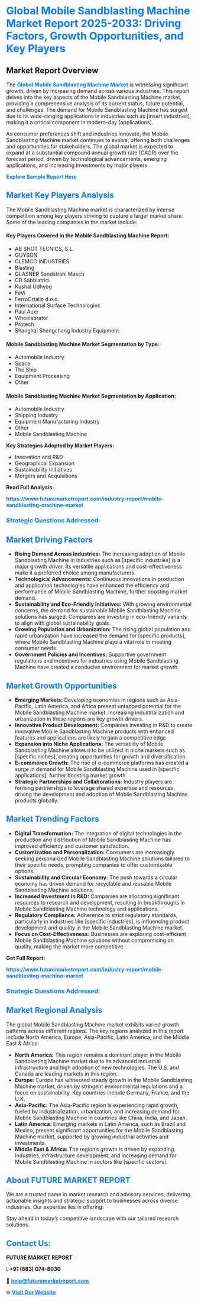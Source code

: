 <h1 style="color: #007BFF;">Global Mobile Sandblasting Machine Market Report 2025-2033: Driving Factors, Growth Opportunities, and Key Players</h1>

<section id="overview">
<h2>Market Report Overview</h2>
<p>The <a href="https://www.futuremarketreport.com/industry-report/mobile-sandblasting-machine-market" style="color: #007BFF; text-decoration: none;"><strong>Global Mobile Sandblasting Machine Market</strong></a> is witnessing significant growth, driven by increasing demand across various industries. This report delves into the key aspects of the Mobile Sandblasting Machine market, providing a comprehensive analysis of its current status, future potential, and challenges. The demand for Mobile Sandblasting Machine has surged due to its wide-ranging applications in industries such as [insert industries], making it a critical component in modern-day [applications].</p>
<p>As consumer preferences shift and industries innovate, the Mobile Sandblasting Machine market continues to evolve, offering both challenges and opportunities for stakeholders. The global market is expected to expand at a substantial compound annual growth rate (CAGR) over the forecast period, driven by technological advancements, emerging applications, and increasing investments by major players.</p>
</section>

<section id="overview">
<p><a href="https://www.futuremarketreport.com/request-sample/reportId=128323" style="color: #007BFF; text-decoration: none;"><strong>Explore Sample Report Here</strong></a></p>
</section>

<section id="key-players">
<h2 style="color: #007BFF;">Market Key Players Analysis</h2>
<p>The Mobile Sandblasting Machine market is characterized by intense competition among key players striving to capture a larger market share. Some of the leading companies in the market include:</p>
<h4>Key Players Covered in the Mobile Sandblasting Machine Report:</h4>
<ul><li>AB SHOT TECNICS, S.L.</li><li>GUYSON</li><li>CLEMCO INDUSTRIES</li><li>Blasting</li><li>GLASNER Sandstrahl Masch</li><li>CB Sabbiatrici</li><li>Kushal Udhyog</li><li>FeVi</li><li>FerroCrtalic d.o.o.</li><li>International Surface Technologies</li><li>Paul Auer</li><li>Wheelabrator</li><li>Protech</li><li>Shanghai Shengchang Industry Equipment</li></ul>
<h4>Mobile Sandblasting Machine Market Segmentation by Type:</h4>
<ul><li>Automobile Industry</li><li>Space</li><li>The Ship</li><li>Equipment Processing</li><li>Other</li></ul>

<h4>Mobile Sandblasting Machine Market Segmentation by Application:</h4>
<ul><li>Automobile Industry</li><li>Shipping Industry</li><li>Equipment Manufacturing Industry</li><li>Other</li><li>Mobile Sandblasting Machine</li></ul>
<p><strong>Key Strategies Adopted by Market Players:</strong></p>
<ul>
<li>Innovation and R&D</li>
<li>Geographical Expansion</li>
<li>Sustainability Initiatives</li>
<li>Mergers and Acquisitions</li>
</ul>
</section>

<section>
<p><strong>Read Full Analysis: </strong></p><a href="https://www.futuremarketreport.com/industry-report/mobile-sandblasting-machine-market" style="color: #007BFF; text-decoration: none;"><strong>https://www.futuremarketreport.com/industry-report/mobile-sandblasting-machine-market</strong></a>
<h3 style="color: #007BFF;">Strategic Questions Addressed:</h3>
</section>

<section id="driving-factors">
<h2 style="color: #007BFF;">Market Driving Factors</h2>
<ul>
<li><strong>Rising Demand Across Industries:</strong> The increasing adoption of Mobile Sandblasting Machine in industries such as [specific industries] is a major growth driver. Its versatile applications and cost-effectiveness make it a preferred choice among manufacturers.</li>
<li><strong>Technological Advancements:</strong> Continuous innovations in production and application technologies have enhanced the efficiency and performance of Mobile Sandblasting Machine, further boosting market demand.</li>
<li><strong>Sustainability and Eco-Friendly Initiatives:</strong> With growing environmental concerns, the demand for sustainable Mobile Sandblasting Machine solutions has surged. Companies are investing in eco-friendly variants to align with global sustainability goals.</li>
<li><strong>Growing Population and Urbanization:</strong> The rising global population and rapid urbanization have increased the demand for [specific products], where Mobile Sandblasting Machine plays a vital role in meeting consumer needs.</li>
<li><strong>Government Policies and Incentives:</strong> Supportive government regulations and incentives for industries using Mobile Sandblasting Machine have created a conducive environment for market growth.</li>
</ul>
</section>

<section id="growth-opportunities">
<h2 style="color: #007BFF;">Market Growth Opportunities</h2>
<ul>
<li><strong>Emerging Markets:</strong> Developing economies in regions such as Asia-Pacific, Latin America, and Africa present untapped potential for the Mobile Sandblasting Machine market. Increasing industrialization and urbanization in these regions are key growth drivers.</li>
<li><strong>Innovative Product Development:</strong> Companies investing in R&D to create innovative Mobile Sandblasting Machine products with enhanced features and applications are likely to gain a competitive edge.</li>
<li><strong>Expansion into Niche Applications:</strong> The versatility of Mobile Sandblasting Machine allows it to be utilized in niche markets such as [specific niches], creating opportunities for growth and diversification.</li>
<li><strong>E-commerce Growth:</strong> The rise of e-commerce platforms has created a surge in demand for Mobile Sandblasting Machine used in [specific applications], further boosting market growth.</li>
<li><strong>Strategic Partnerships and Collaborations:</strong> Industry players are forming partnerships to leverage shared expertise and resources, driving the development and adoption of Mobile Sandblasting Machine products globally.</li>
</ul>
</section>

<section id="trending-factors">
<h2 style="color: #007BFF;">Market Trending Factors</h2>
<ul>
<li><strong>Digital Transformation:</strong> The integration of digital technologies in the production and distribution of Mobile Sandblasting Machine has improved efficiency and customer satisfaction.</li>
<li><strong>Customization and Personalization:</strong> Consumers are increasingly seeking personalized Mobile Sandblasting Machine solutions tailored to their specific needs, prompting companies to offer customizable options.</li>
<li><strong>Sustainability and Circular Economy:</strong> The push towards a circular economy has driven demand for recyclable and reusable Mobile Sandblasting Machine solutions.</li>
<li><strong>Increased Investment in R&D:</strong> Companies are allocating significant resources to research and development, resulting in breakthroughs in Mobile Sandblasting Machine technology and applications.</li>
<li><strong>Regulatory Compliance:</strong> Adherence to strict regulatory standards, particularly in industries like [specific industries], is influencing product development and quality in the Mobile Sandblasting Machine market.</li>
<li><strong>Focus on Cost-Effectiveness:</strong> Businesses are exploring cost-efficient Mobile Sandblasting Machine solutions without compromising on quality, making the market more competitive.</li>
</ul>
</section>

<section>
<p><strong>Get Full Report: </strong></p><a href="https://www.futuremarketreport.com/industry-report/mobile-sandblasting-machine-market" style="color: #007BFF; text-decoration: none;"><strong>https://www.futuremarketreport.com/industry-report/mobile-sandblasting-machine-market</strong></a>
<h3 style="color: #007BFF;">Strategic Questions Addressed:</h3>
</section>


<section id="regional-analysis">
<h2 style="color: #007BFF;">Market Regional Analysis</h2>
<p>The global Mobile Sandblasting Machine market exhibits varied growth patterns across different regions. The key regions analyzed in this report include North America, Europe, Asia-Pacific, Latin America, and the Middle East & Africa:</p>
<ul>
<li><strong>North America:</strong> This region remains a dominant player in the Mobile Sandblasting Machine market due to its advanced industrial infrastructure and high adoption of new technologies. The U.S. and Canada are leading markets in this region.</li>
<li><strong>Europe:</strong> Europe has witnessed steady growth in the Mobile Sandblasting Machine market, driven by stringent environmental regulations and a focus on sustainability. Key countries include Germany, France, and the U.K.</li>
<li><strong>Asia-Pacific:</strong> The Asia-Pacific region is experiencing rapid growth, fueled by industrialization, urbanization, and increasing demand for Mobile Sandblasting Machine in countries like China, India, and Japan.</li>
<li><strong>Latin America:</strong> Emerging markets in Latin America, such as Brazil and Mexico, present significant opportunities for the Mobile Sandblasting Machine market, supported by growing industrial activities and investments.</li>
<li><strong>Middle East & Africa:</strong> The region’s growth is driven by expanding industries, infrastructure development, and increasing demand for Mobile Sandblasting Machine in sectors like [specific sectors].</li>
</ul>
</section>

<footer>
<h2 style="color: #007BFF;">About FUTURE MARKET REPORT</h2>
<p>We are a trusted name in market research and advisory services, delivering actionable insights and strategic support to businesses across diverse industries. Our expertise lies in offering:</p>

<p>Stay ahead in today’s competitive landscape with our tailored research solutions.</p>

<h2 style="color: #007BFF;">Contact Us:</h2>
<p><strong>FUTURE MARKET REPORT</strong></p>
<p>📞 <strong>+91 (883) 074-8030</strong></p>
<p>📧 <strong><a href="mailto:help@futuremarketreport.com" style="color: #007BFF;">help@futuremarketreport.com</a></strong></p>
<p>🌐 <strong><a href="https://www.futuremarketreport.com/" style="color: #007BFF;">Visit Our Website</a></strong></p>
</footer>